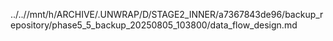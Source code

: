../..//mnt/h/ARCHIVE/.UNWRAP/D/STAGE2_INNER/a7367843de96/backup_repository/phase5_5_backup_20250805_103800/data_flow_design.md